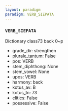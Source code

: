 ```yaml
---
layout: paradigm
paradigm: VERB_SIEPATA
---
```

### ` VERB_SIEPATA `

Dictionary class73 back 0~p
* grade_dir: strengthen
* plurale_tantum: False
* pos: VERB
* stem_diphthong: None
* stem_vowel: None
* upos: VERB
* harmony: back
* kotus_av: B
* kotus_tn: 73
* clitics: False
* possessive: False
